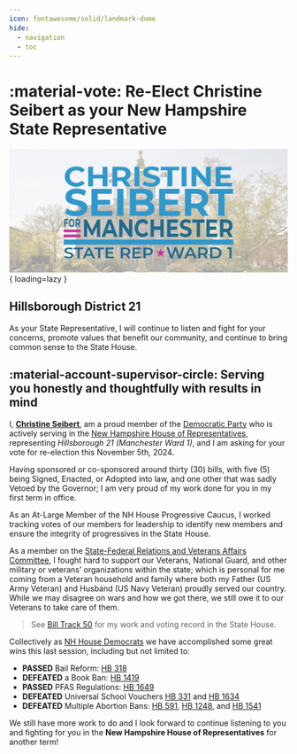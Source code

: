 ```yaml
---
icon: fontawesome/solid/landmark-dome
hide:
  - navigation
  - toc
---
```


# :material-vote: Re-Elect Christine Seibert as your New Hampshire State Representative

![Image title](assets/images/banner.jpg){ loading=lazy }

## Hillsborough District 21

As your State Representative, I will continue to listen and fight for your concerns, promote values that benefit our community, and continue to bring common sense to the State House.

## :material-account-supervisor-circle: Serving you honestly and thoughtfully with results in mind

I, **[Christine Seibert](https://gencourt.state.nh.us/house/members/member.aspx?pid=9077)**, am a proud member of the [Democratic Party](https://democrats.org/) who is actively serving in the [New Hampshire House of Representatives](https://gencourt.state.nh.us/house/), representing *Hillsborough 21 (Manchester Ward 1)*, and I am asking for your vote for re-election this November 5th, 2024.

Having sponsored or co-sponsored around thirty (30) bills, with five (5) being Signed, Enacted, or Adopted into law, and one other that was sadly Vetoed by the Governor; I am very proud of my work done for you in my first term in office.

As an At-Large Member of the NH House Progressive Caucus, I worked tracking votes of our members for leadership to identify new members and ensure the integrity of progressives in the State House.

As a member on the [State-Federal Relations and Veterans Affairs Committee](https://www.gencourt.state.nh.us/house/committees/committeedetails.aspx?id=16), I fought hard to support our Veterans, National Guard, and other military or veterans’ organizations within the state; which is personal for me coming from a Veteran household and family where both my Father (US Army Veteran) and Husband (US Navy Veteran) proudly served our country.  While we may disagree on wars and how we got there, we still owe it to our Veterans to take care of them.

> See [Bill Track 50](https://www.billtrack50.com/legislatordetail/27326) for my work and voting record in the State House.

Collectively as [NH House Democrats](https://nhhousedems.org/) we have accomplished some great wins this last session, including but not limited to:

- **PASSED** Bail Reform: [HB 318](https://www.gencourt.state.nh.us/bill_status/billinfo.aspx?id=435&inflect=2)
- **DEFEATED** a Book Ban: [HB 1419](https://www.gencourt.state.nh.us/bill_status/billinfo.aspx?id=1471&inflect=2)
- **PASSED** PFAS Regulations: [HB 1649](https://www.gencourt.state.nh.us/bill_status/billinfo.aspx?id=1894&inflect=2)
- **DEFEATED** Universal School Vouchers [HB 331](https://www.gencourt.state.nh.us/bill_status/legacy/bs2016/billText.aspx?sy=2023&id=203&txtFormat=html) and [HB 1634](https://www.gencourt.state.nh.us/bill_status/billinfo.aspx?id=1890&inflect=2)
- **DEFEATED** Multiple Abortion Bans: [HB 591](https://www.gencourt.state.nh.us/bill_status/legacy/bs2016/billText.aspx?sy=2023&id=265&txtFormat=html), [HB 1248](https://www.gencourt.state.nh.us/bill_status/billinfo.aspx?id=1299&inflect=2), and [HB 1541](https://www.gencourt.state.nh.us/bill_status/billinfo.aspx?id=1589&inflect=2)

We still have more work to do and I look forward to continue listening to you and fighting for you in the **New Hampshire House of Representatives** for another term!
